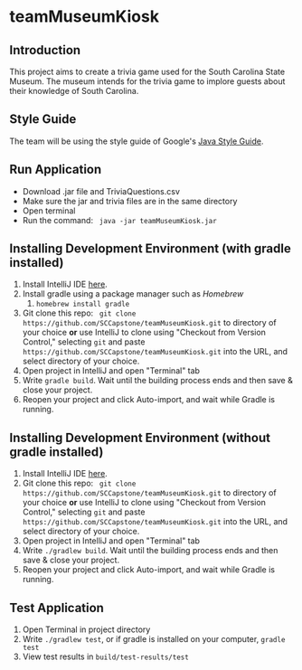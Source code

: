 # teamMuseumKiosk  
## Introduction  
This project aims to create a trivia game used for the South Carolina State Museum. The museum intends for the trivia game to implore guests about their knowledge of South Carolina.  

## Style Guide  
The team will be using the style guide of Google's <a href="google.github.io/styleguide/javaguide.html"> Java Style Guide</a>. 

## Run Application
* Download .jar file and TriviaQuestions.csv
* Make sure the jar and trivia files are in the same directory
* Open terminal
* Run the command:
``` java -jar teamMuseumKiosk.jar```

## Installing Development Environment (with gradle installed)
1. Install IntelliJ IDE <a href="https://www.jetbrains.com/idea/download"> here</a>. 
1. Install gradle using a package manager such as <i>Homebrew</i>
    1. ```homebrew install gradle```
1. Git clone this repo:
``` git clone https://github.com/SCCapstone/teamMuseumKiosk.git``` to directory of your choice
<b>or</b> use IntelliJ to clone using "Checkout from Version Control," selecting ```git``` and paste 
```https://github.com/SCCapstone/teamMuseumKiosk.git``` into the URL, and select directory of your choice.
1. Open project in IntelliJ and open "Terminal" tab
1. Write ```gradle build```. Wait until the building process ends and then save & close your project.
1. Reopen your project and click Auto-import, and wait while Gradle is running.

## Installing Development Environment (without gradle installed)
1. Install IntelliJ IDE <a href="https://www.jetbrains.com/idea/download"> here</a>. 
1. Git clone this repo:
``` git clone https://github.com/SCCapstone/teamMuseumKiosk.git``` to directory of your choice
<b>or</b> use IntelliJ to clone using "Checkout from Version Control," selecting ```git``` and paste 
```https://github.com/SCCapstone/teamMuseumKiosk.git``` into the URL, and select directory of your choice.
1. Open project in IntelliJ and open "Terminal" tab
1. Write ```./gradlew build```. Wait until the building process ends and then save & close your project.
1. Reopen your project and click Auto-import, and wait while Gradle is running.


## Test Application
1. Open Terminal in project directory
1. Write ```./gradlew test```, or if gradle is installed on your computer, ```gradle test```
1. View test results in ```build/test-results/test```
